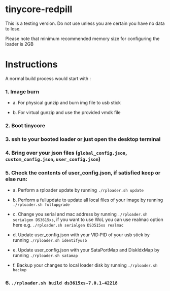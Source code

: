 # tinycore-redpill

This is a testing version. Do not use unless you are certain you have no data to lose.

Please note that minimum recommended memory size for configuring the loader is 2GB

# Instructions 

A normal build process would start with :

### 1. Image burn

* a. For physical gunzip and burn img file to usb stick

* b. For virtual gunzip and use the provided vmdk file 

### 2. Boot tinycore

### 3. ssh to your booted loader or just open the desktop terminal 

### 4. Bring over your json files (`global_config.json`, `custom_config.json`, `user_config.json`)

### 5. Check the contents of user_config.json, if satisfied keep or else run:

* a. Perform a rploader update by running `./rploader.sh update`

* b. Perform a fullupdate to update all local files of your image by running `./rploader.sh fullupgrade`

* c. Change you serial and mac address by running `./rploader.sh serialgen DS3615xs`, if you want to use WoL you can use realmac option here e.g. `./rploader.sh serialgen DS3515xs realmac`

* d. Update user_config.json with your VID:PID of your usb stick by running `./rploader.sh identifyusb`

* e. Update user_config.json with your SataPortMap and DiskIdxMap by running `./rploader.sh satamap`

* f. Backup your changes to local loader disk by running `./rploader.sh backup`

### 6. `./rploader.sh build ds3615xs-7.0.1-42218`
